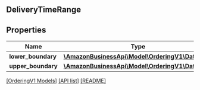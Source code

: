 ## DeliveryTimeRange

## Properties

Name | Type | Description | Notes
------------ | ------------- | ------------- | -------------
**lower_boundary** | [**\AmazonBusinessApi\Model\OrderingV1\\DateTime**](\DateTime.md) |  |
**upper_boundary** | [**\AmazonBusinessApi\Model\OrderingV1\\DateTime**](\DateTime.md) |  |

[[OrderingV1 Models]](../) [[API list]](../../Api) [[README]](../../../README.md)
